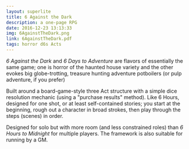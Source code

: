 ```yaml
---
layout: superlite
title: 6 Against the Dark
description: a one-page RPG
date: 2016-12-23 13:13:33
img: 6AgainstTheDark.png
link: 6AgainstTheDark.pdf
tags: horror d6s Acts
---
```


*6 Against the Dark* and *6 Days to Adventure* are flavors of essentially the same game; one is horror of the haunted house variety and the other evokes big globe-trotting, treasure hunting adventure potboilers (or pulp adventure, if you prefer)

Built around a board-game-style three Act structure with a simple dice resolution mechanic (using a "purchase results" method). Like 6 Hours, designed for one shot, or at least self-contained stories; you start at the beginning, rough out a character in broad strokes, then play through the steps (scenes) in order.

Designed for solo but with more room (and less constrained roles) than *6 Hours to Midnight* for multiple players. The framework is also suitable for running by a GM.
